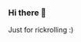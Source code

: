 ### Hi there 👋

<!--
**reallycoolthing/reallycoolthing** is a ✨ _special_ ✨ repository because its `README.md` (this file) appears on your GitHub profile.--!>

Just for rickrolling :)
